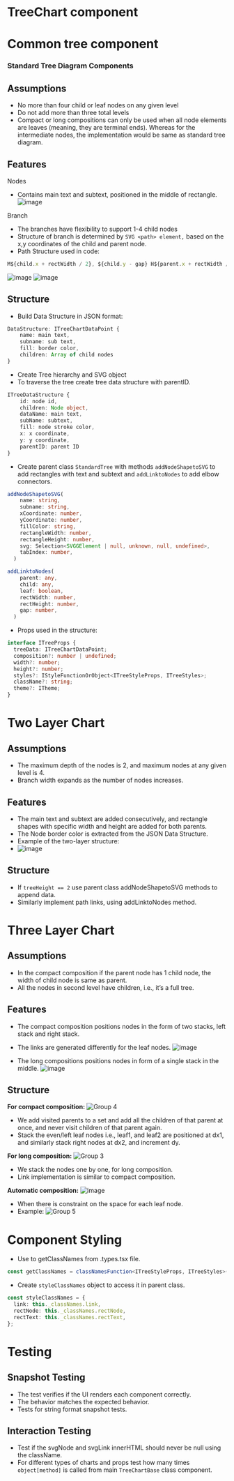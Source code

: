 # **TreeChart component**

# Common tree component

### Standard Tree Diagram Components

## Assumptions

- No more than four child or leaf nodes on any given level
- Do not add more than three total levels
- Compact or long compositions can only be used when all node elements are leaves (meaning, they are terminal ends). Whereas for the intermediate nodes, the implementation would be same as standard tree diagram.

## Features

Nodes

- Contains main text and subtext, positioned in the middle of rectangle.
  ![image](https://user-images.githubusercontent.com/59837325/179209802-e5211059-b144-449f-9160-a98589d34a7e.png)

Branch

- The branches have flexibility to support 1-4 child nodes
- Structure of branch is determined by `SVG <path> element,` based on the x,y coordinates of the child and parent node.
- Path Structure used in code:

```ts
M${child.x + rectWidth / 2}, ${child.y - gap} H${parent.x + rectWidth / 2} V${ parent.y + rectHeight + gap / 2}
```

![image](https://user-images.githubusercontent.com/59837325/177205587-727bcb6e-805c-4ed8-b9a9-0f00ec7e4d35.png)
![image](https://user-images.githubusercontent.com/59837325/177205597-d852e37b-c1f6-4dec-ba7d-0219c2e8e00b.png)

## Structure

- Build Data Structure in JSON format:

```ts
DataStructure: ITreeChartDataPoint {
    name: main text,
    subname: sub text,
    fill: border color,
    children: Array of child nodes
}
```

- Create Tree hierarchy and SVG object
- To traverse the tree create tree data structure with parentID.

```ts
ITreeDataStructure {
    id: node id,
    children: Node object,
    dataName: main text,
    subName: subtext,
    fill: node stroke color,
    x: x coordinate,
    y: y coordinate,
    parentID: parent ID
}
```

- Create parent class `StandardTree` with methods `addNodeShapetoSVG` to add rectangles with text and subtext and `addLinktoNodes` to add elbow connectors.

```ts
addNodeShapetoSVG(
    name: string,
    subname: string,
    xCoordinate: number,
    yCoordinate: number,
    fillColor: string,
    rectangleWidth: number,
    rectangleHeight: number,
    svg: Selection<SVGGElement | null, unknown, null, undefined>,
    tabIndex: number,
  )
```

```ts
addLinktoNodes(
    parent: any,
    child: any,
    leaf: boolean,
    rectWidth: number,
    rectHeight: number,
    gap: number,
  )
```

- Props used in the structure:

```ts
interface ITreeProps {
  treeData: ITreeChartDataPoint;
  composition?: number | undefined;
  width?: number;
  height?: number;
  styles?: IStyleFunctionOrObject<ITreeStyleProps, ITreeStyles>;
  className?: string;
  theme?: ITheme;
}
```

# Two Layer Chart

## Assumptions

- The maximum depth of the nodes is 2, and maximum nodes at any given level is 4.
- Branch width expands as the number of nodes increases.

## Features

- The main text and subtext are added consecutively, and rectangle shapes with specific width and height are added for both parents.
- The Node border color is extracted from the JSON Data Structure.
- Example of the two-layer structure:
- ![image](https://user-images.githubusercontent.com/59837325/179209918-0769a3b4-ac04-4c3c-95a9-1c7590f89889.png)

## Structure

- If `treeHeight == 2` use parent class addNodeShapetoSVG methods to append data.
- Similarly implement path links, using addLinktoNodes method.

# Three Layer Chart

## Assumptions

- In the compact composition if the parent node has 1 child node, the width of child node is same as parent.
- All the nodes in second level have children, i.e., it’s a full tree.

## Features

- The compact composition positions nodes in the form of two stacks, left stack and right stack.
- The links are generated differently for the leaf nodes.
  ![image](https://user-images.githubusercontent.com/59837325/179210047-bcdc5774-8d44-4f93-aaa8-a5ea5285b275.png)

- The long compositions positions nodes in form of a single stack in the middle.
  ![image](https://user-images.githubusercontent.com/59837325/179210095-1d9abbe9-e1ff-417d-81ef-e1d8bea3e0d4.png)

## Structure

**For compact composition:**
![Group 4](https://user-images.githubusercontent.com/59837325/179210243-09b11e61-9c46-4946-9283-673605419b65.png)

- We add visited parents to a set and add all the children of that parent at once, and never visit children of that parent again.
- Stack the even/left leaf nodes i.e., leaf1, and leaf2 are positioned at dx1, and similarly stack right nodes at dx2, and increment dy.

**For long composition:**
![Group 3](https://user-images.githubusercontent.com/59837325/179210275-3a612028-9c05-4a6f-ae15-59ed49f520ed.png)

- We stack the nodes one by one, for long composition.
- Link implementation is similar to compact composition.

**Automatic composition:**
![image](https://user-images.githubusercontent.com/59837325/179210543-bae398da-e87a-41bd-a033-f007781c77d2.png)

- When there is constraint on the space for each leaf node.
- Example:
  ![Group 5](https://user-images.githubusercontent.com/59837325/179210459-1dda7117-83ee-4445-9641-74705489b676.png)

# Component Styling

- Use to getClassNames from .types.tsx file.

```ts
const getClassNames = classNamesFunction<ITreeStyleProps, ITreeStyles>();
```

- Create `styleClassNames` object to access it in parent class.

```ts
const styleClassNames = {
  link: this._classNames.link,
  rectNode: this._classNames.rectNode,
  rectText: this._classNames.rectText,
};
```

# Testing

## Snapshot Testing

- The test verifies if the UI renders each component correctly.
- The behavior matches the expected behavior.
- Tests for string format snapshot tests.

## Interaction Testing

- Test if the svgNode and svgLink innerHTML should never be null using the className.
- For different types of charts and props test how many times `object[method]` is called from main `TreeChartBase` class component.
